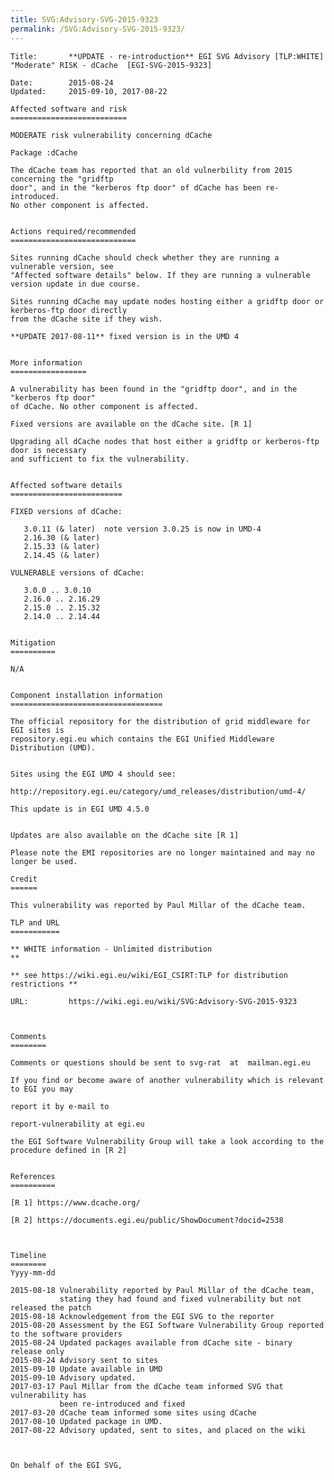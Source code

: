 ```yaml
---
title: SVG:Advisory-SVG-2015-9323
permalink: /SVG:Advisory-SVG-2015-9323/
---
```


    Title:       **UPDATE - re-introduction** EGI SVG Advisory [TLP:WHITE] "Moderate" RISK - dCache  [EGI-SVG-2015-9323]

    Date:        2015-08-24
    Updated:     2015-09-10, 2017-08-22

    Affected software and risk
    ==========================

    MODERATE risk vulnerability concerning dCache

    Package :dCache

    The dCache team has reported that an old vulnerbility from 2015 concerning the "gridftp
    door", and in the "kerberos ftp door" of dCache has been re-introduced.
    No other component is affected.


    Actions required/recommended
    ============================

    Sites running dCache should check whether they are running a vulnerable version, see
    "Affected software details" below. If they are running a vulnerable version update in due course.

    Sites running dCache may update nodes hosting either a gridftp door or kerberos-ftp door directly
    from the dCache site if they wish.

    **UPDATE 2017-08-11** fixed version is in the UMD 4


    More information
    =================

    A vulnerability has been found in the "gridftp door", and in the "kerberos ftp door"
    of dCache. No other component is affected.

    Fixed versions are available on the dCache site. [R 1]

    Upgrading all dCache nodes that host either a gridftp or kerberos-ftp door is necessary
    and sufficient to fix the vulnerability.


    Affected software details
    =========================

    FIXED versions of dCache:

       3.0.11 (& later)  note version 3.0.25 is now in UMD-4
       2.16.30 (& later)
       2.15.33 (& later)
       2.14.45 (& later)

    VULNERABLE versions of dCache:

       3.0.0 .. 3.0.10
       2.16.0 .. 2.16.29
       2.15.0 .. 2.15.32
       2.14.0 .. 2.14.44


    Mitigation
    ==========

    N/A


    Component installation information
    ==================================

    The official repository for the distribution of grid middleware for EGI sites is
    repository.egi.eu which contains the EGI Unified Middleware Distribution (UMD).


    Sites using the EGI UMD 4 should see:

    http://repository.egi.eu/category/umd_releases/distribution/umd-4/

    This update is in EGI UMD 4.5.0


    Updates are also available on the dCache site [R 1]

    Please note the EMI repositories are no longer maintained and may no longer be used.

    Credit
    ======

    This vulnerability was reported by Paul Millar of the dCache team.

    TLP and URL
    ===========

    ** WHITE information - Unlimited distribution                               **

    ** see https://wiki.egi.eu/wiki/EGI_CSIRT:TLP for distribution restrictions **

    URL:         https://wiki.egi.eu/wiki/SVG:Advisory-SVG-2015-9323



    Comments
    ========

    Comments or questions should be sent to svg-rat  at  mailman.egi.eu

    If you find or become aware of another vulnerability which is relevant to EGI you may

    report it by e-mail to

    report-vulnerability at egi.eu

    the EGI Software Vulnerability Group will take a look according to the procedure defined in [R 2]


    References
    ==========

    [R 1] https://www.dcache.org/

    [R 2] https://documents.egi.eu/public/ShowDocument?docid=2538



    Timeline
    ========
    Yyyy-mm-dd

    2015-08-18 Vulnerability reported by Paul Millar of the dCache team,
               stating they had found and fixed vulnerability but not released the patch
    2015-08-18 Acknowledgement from the EGI SVG to the reporter
    2015-08-20 Assessment by the EGI Software Vulnerability Group reported to the software providers
    2015-08-24 Updated packages available from dCache site - binary release only
    2015-08-24 Advisory sent to sites
    2015-09-10 Update available in UMD
    2015-09-10 Advisory updated.
    2017-03-17 Paul Millar from the dCache team informed SVG that vulnerability has
               been re-introduced and fixed
    2017-03-20 dCache team informed some sites using dCache
    2017-08-10 Updated package in UMD.
    2017-08-22 Advisory updated, sent to sites, and placed on the wiki



    On behalf of the EGI SVG,